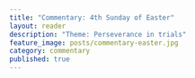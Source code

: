 ```yaml
---
title: "Commentary: 4th Sunday of Easter"
layout: reader
description: "Theme: Perseverance in trials"
feature_image: posts/commentary-easter.jpg
category: commentary
published: true
---
```

